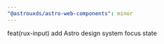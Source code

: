 ```yaml
---
"@astrouxds/astro-web-components": minor
---
```


feat(rux-input) add Astro design system focus state
